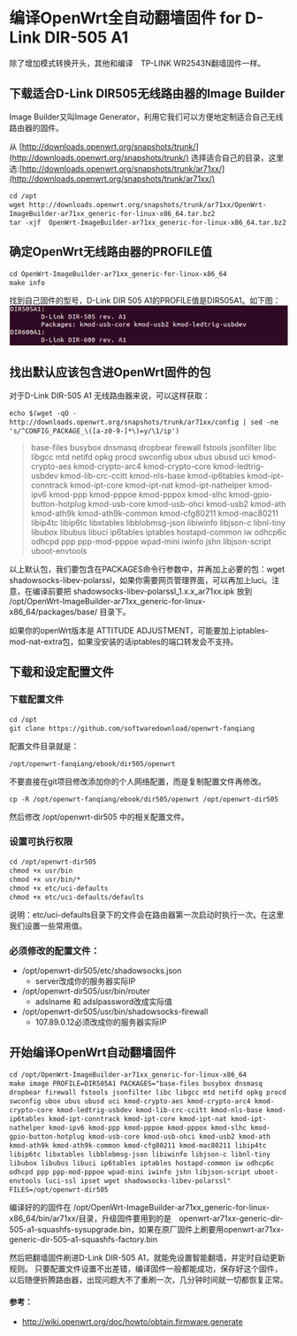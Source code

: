 # 编译OpenWrt全自动翻墙固件 for D-Link DIR-505 A1


除了增加模式转换开头，其他和编译　TP-LINK WR2543N翻墙固件一样。

## 下载适合D-Link DIR505无线路由器的Image Builder

Image Builder又叫Image Generator，利用它我们可以方便地定制适合自己无线路由器的固件。

从 [http://downloads.openwrt.org/snapshots/trunk/](http://downloads.openwrt.org/snapshots/trunk/) 选择适合自己的目录，这里选:[http://downloads.openwrt.org/snapshots/trunk/ar71xx/](http://downloads.openwrt.org/snapshots/trunk/ar71xx/)

	cd /opt
	wget http://downloads.openwrt.org/snapshots/trunk/ar71xx/OpenWrt-ImageBuilder-ar71xx_generic-for-linux-x86_64.tar.bz2
	tar -xjf  OpenWrt-ImageBuilder-ar71xx_generic-for-linux-x86_64.tar.bz2


## 确定OpenWrt无线路由器的PROFILE值
	cd OpenWrt-ImageBuilder-ar71xx_generic-for-linux-x86_64
	make info

找到自己固件的型号，D-Link DIR 505 A1的PROFILE值是DIR505A1。如下图：
![](images/3.dir505a1-image-profile.png)


## 找出默认应该包含进OpenWrt固件的包
对于D-Link DIR-505 A1 无线路由器来说，可以这样获取：

	echo $(wget -qO - http://downloads.openwrt.org/snapshots/trunk/ar71xx/config | sed -ne 's/^CONFIG_PACKAGE_\([a-z0-9-]*\)=y/\1/ip')

> base-files busybox dnsmasq dropbear firewall fstools jsonfilter libc libgcc mtd netifd opkg procd swconfig ubox ubus ubusd uci kmod-crypto-aes kmod-crypto-arc4 kmod-crypto-core kmod-ledtrig-usbdev kmod-lib-crc-ccitt kmod-nls-base kmod-ip6tables kmod-ipt-conntrack kmod-ipt-core kmod-ipt-nat kmod-ipt-nathelper kmod-ipv6 kmod-ppp kmod-pppoe kmod-pppox kmod-slhc kmod-gpio-button-hotplug kmod-usb-core kmod-usb-ohci kmod-usb2 kmod-ath kmod-ath9k kmod-ath9k-common kmod-cfg80211 kmod-mac80211 libip4tc libip6tc libxtables libblobmsg-json libiwinfo libjson-c libnl-tiny libubox libubus libuci ip6tables iptables hostapd-common iw odhcp6c odhcpd ppp ppp-mod-pppoe wpad-mini iwinfo jshn libjson-script uboot-envtools

以上默认包，我们要包含在PACKAGES命令行参数中，并再加上必要的包：wget shadowsocks-libev-polarssl，如果你需要网页管理界面，可以再加上luci。注意，在编译前要把 shadowsocks-libev-polarssl_1.x.x_ar71xx.ipk 放到 /opt/OpenWrt-ImageBuilder-ar71xx_generic-for-linux-x86_64/packages/base/ 目录下。

如果你的openWrt版本是 ATTITUDE ADJUSTMENT，可能要加上iptables-mod-nat-extra包，如果没安装的话iptables的端口转发会不支持。


## 下载和设定配置文件

### 下载配置文件

	cd /opt
	git clone https://github.com/softwaredownload/openwrt-fanqiang

配置文件目录就是：

	/opt/openwrt-fanqiang/ebook/dir505/openwrt
	
不要直接在git项目修改添加你的个人网络配置，而是复制配置文件再修改。

	cp -R /opt/openwrt-fanqiang/ebook/dir505/openwrt /opt/openwrt-dir505
	
然后修改 /opt/openwrt-dir505 中的相关配置文件。
	
### 设置可执行权限
	cd /opt/openwrt-dir505
	chmod +x usr/bin
	chmod +x usr/bin/*
	chmod +x etc/uci-defaults
	chmod +x etc/uci-defaults/defaults
	
说明：etc/uci-defaults目录下的文件会在路由器第一次启动时执行一次。在这里我们设置一些常用值。
		
### 必须修改的配置文件：
- /opt/openwrt-dir505/etc/shadowsocks.json 
	* server改成你的服务器实际IP
- /opt/openwrt-dir505/usr/bin/router
	* adslname 和 adslpassword改成实际值
- /opt/openwrt-dir505/usr/bin/shadowsocks-firewall
	* 107.89.0.12必须改成你的服务器实际IP


## 开始编译OpenWrt自动翻墙固件
	cd /opt/OpenWrt-ImageBuilder-ar71xx_generic-for-linux-x86_64
	make image PROFILE=DIR505A1 PACKAGES="base-files busybox dnsmasq dropbear firewall fstools jsonfilter libc libgcc mtd netifd opkg procd swconfig ubox ubus ubusd uci kmod-crypto-aes kmod-crypto-arc4 kmod-crypto-core kmod-ledtrig-usbdev kmod-lib-crc-ccitt kmod-nls-base kmod-ip6tables kmod-ipt-conntrack kmod-ipt-core kmod-ipt-nat kmod-ipt-nathelper kmod-ipv6 kmod-ppp kmod-pppoe kmod-pppox kmod-slhc kmod-gpio-button-hotplug kmod-usb-core kmod-usb-ohci kmod-usb2 kmod-ath kmod-ath9k kmod-ath9k-common kmod-cfg80211 kmod-mac80211 libip4tc libip6tc libxtables libblobmsg-json libiwinfo libjson-c libnl-tiny libubox libubus libuci ip6tables iptables hostapd-common iw odhcp6c odhcpd ppp ppp-mod-pppoe wpad-mini iwinfo jshn libjson-script uboot-envtools luci-ssl ipset wget shadowsocks-libev-polarssl" FILES=/opt/openwrt-dir505

编译好的的固件在 /opt/OpenWrt-ImageBuilder-ar71xx_generic-for-linux-x86_64/bin/ar71xx/目录，升级固件要用到的是　openwrt-ar71xx-generic-dir-505-a1-squashfs-sysupgrade.bin，如果在原厂固件上刷要用openwrt-ar71xx-generic-dir-505-a1-squashfs-factory.bin

然后把翻墙固件刷进D-Link DIR-505 A1，就能免设置智能翻墙，并定时自动更新规则。
只要配置文件设置不出差错，编译固件一般都能成功，保存好这个固件，以后随便折腾路由器，出现问题大不了重刷一次，几分钟时间就一切都恢复正常。


#### 参考：
- http://wiki.openwrt.org/doc/howto/obtain.firmware.generate
